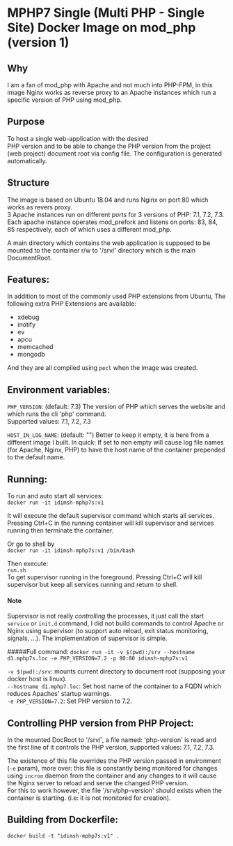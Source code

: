 # MPHP7 Single (Multi PHP - Single Site) Docker Image on mod_php (version 1)

## Why
I am a fan of mod_php with Apache and not much into PHP-FPM, in this image 
Nginx works as reverse proxy to an Apache instances which run a specific 
version of PHP using mod_php.

## Purpose
To host a single web-application with the desired  
PHP version and to be able to change the PHP version from the 
project (web project) document root via config file. 
The configuration is generated automatically.

## Structure
The image is based on Ubuntu 18.04 and runs Nginx on port 80 which works as 
revers proxy.  
3 Apache instances run on different ports for 3 versions of 
PHP: 7.1, 7.2, 7.3.  
Each apache instance operates mod_prefork and listens on 
ports: 83, 84, 85 
respectively, each of which uses a different mod_php.  
  
A main directory which contains the web application is supposed to 
be mounted to the container r/w to '/srv/' directory which is the 
main DocumentRoot.

## Features:  
In addition to most of the commonly used PHP extensions from Ubuntu,
The following extra PHP Extensions are available:
- xdebug
- inotify
- ev
- apcu
- memcached
- mongodb
  
And they are all compiled using `pecl` when the image was created.   


## Environment variables:
`PHP_VERSION`: (default: 7.3) The version of PHP which serves the website 
and which runs the cli 'php' command.  
Supported values: 7.1, 7.2, 7.3  
  
`HOST_IN_LOG_NAME`: (default: "") Better to keep it empty, it is here from a 
different image I built. In quick: If set to non empty will cause log 
file names (for Apache, Nginx, PHP) to have the host name of the 
container prepended to the default name.

## Running:
To run and auto start all services:  
`docker run -it idimsh-mphp7s:v1`  
  
It will execute the default supervisor command which starts all services.  
Pressing Ctrl+C in the running container will kill supervisor and 
services running then terminate the container.  
  
Or go to shell by  
`docker run -it idimsh-mphp7s:v1 /bin/bash`  
  
Then execute:  
`run.sh`  
To get supervisor running in the foreground. Pressing Ctrl+C will kill 
supervisor but keep all services running and return to shell.  
  
#### Note
Supervisor is not really *controlling* the processes, it just call the start
`service` or `init.d` command, I did not build commands to control Apache or
Nginx using supervisor (to support auto reload, exit status monitoring, 
signals, ...). The implementation of supervisor is simple.  
  
#####Full command:
`docker run -it -v $(pwd):/srv --hostname d1.mphp7s.loc -e PHP_VERSION=7.2 -p 80:80 idimsh-mphp7s:v1`  
  
`-v $(pwd):/srv`: mounts current directory to document root (supposing 
your docker host is linux).  
`--hostname d1.mphp7.loc`: Set host name of the container to a FQDN which reduces
Apaches' startup warnings.  
`-e PHP_VERSION=7.2`: Set PHP version to 7.2.  
  
## Controlling PHP version from PHP Project:  
In the mounted DocRoot to '/srv/', a file named: 'php-version' is read and
the first line of it controls the PHP version, supported values: 7.1, 7.2, 7.3.  
  
The existence of this file overrides the PHP version passed in environment 
(`-e` param), more over: this file is constantly being monitored for changes
using `incron` daemon from the container and any changes to it will cause
the Nginx server to reload and serve the changed PHP version.  
For this to work however, the file '/srv/php-version' should exists when 
the container is starting. (i.e: it is not monitored for creation).  

## Building from Dockerfile:
`docker build -t "idimsh-mphp7s:v1" .`

